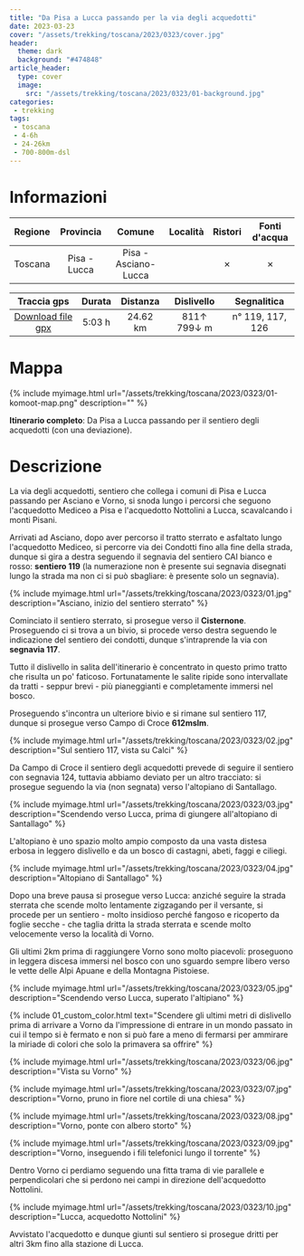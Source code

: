 ```yaml
---
title: "Da Pisa a Lucca passando per la via degli acquedotti"
date: 2023-03-23
cover: "/assets/trekking/toscana/2023/0323/cover.jpg"
header:
  theme: dark
  background: "#474848"
article_header:
  type: cover
  image:
    src: "/assets/trekking/toscana/2023/0323/01-background.jpg"
categories:
 - trekking
tags:
 - toscana
 - 4-6h
 - 24-26km
 - 700-800m-dsl
---
```


# Informazioni

|       Regione       | Provincia |   Comune     | Località | Ristori | Fonti d'acqua |
|:-------------------:|:---------:|:------------:| :--: |:------:|:--------:|
| Toscana             |   Pisa - Lucca   | Pisa - Asciano- Lucca     |  | ✗ | ✗ |

|     Traccia gps     |  Durata |  Distanza | Dislivello  | Segnalitica |
|:-------------------:| :------:| :--------:|:----------: | :---------: |
| [Download file gpx](/assets/trekking/toscana/2023/0323/traccia-gps.gpx) |  5:03 h |  24.62 km | 811↑ 799↓ m | n° 119, 117, 126 |


# Mappa

{% include myimage.html url="/assets/trekking/toscana/2023/0323/01-komoot-map.png" description="" %}

**Itinerario completo**: Da Pisa a Lucca passando per il sentiero degli acquedotti (con una deviazione).

# Descrizione

La via degli acquedotti, sentiero che collega i comuni di Pisa e Lucca passando per Asciano e Vorno, si snoda lungo i percorsi che seguono l'acquedotto Mediceo a Pisa e l'acquedotto Nottolini a Lucca, scavalcando i monti Pisani.

Arrivati ad Asciano, dopo aver percorso il tratto sterrato e asfaltato lungo l'acquedotto Mediceo, si percorre via dei Condotti fino alla fine della strada, dunque si gira a destra seguendo il segnavia del sentiero CAI bianco e rosso: **sentiero 119** (la numerazione non è presente sui segnavia disegnati lungo la strada ma non ci si può sbagliare: è presente solo un segnavia).

{% include myimage.html url="/assets/trekking/toscana/2023/0323/01.jpg" description="Asciano, inizio del sentiero sterrato" %}

Cominciato il sentiero sterrato, si prosegue verso il __Cisternone__. Proseguendo ci si trova a un bivio, si procede verso destra seguendo le indicazione del sentiero dei condotti, dunque s'intraprende la via con **segnavia 117**.

Tutto il dislivello in salita dell'itinerario è concentrato in questo primo tratto che risulta un po' faticoso. Fortunatamente le salite ripide sono intervallate da tratti - seppur brevi - più pianeggianti e completamente immersi nel bosco.

Proseguendo s'incontra un ulteriore bivio e si rimane sul sentiero 117, dunque si prosegue verso Campo di Croce **612mslm**.

{% include myimage.html url="/assets/trekking/toscana/2023/0323/02.jpg" description="Sul sentiero 117, vista su Calci" %}

Da Campo di Croce il sentiero degli acquedotti prevede di seguire il sentiero con segnavia 124, tuttavia abbiamo deviato per un altro tracciato: si prosegue seguendo la via (non segnata) verso l'altopiano di Santallago.

{% include myimage.html url="/assets/trekking/toscana/2023/0323/03.jpg" description="Scendendo verso Lucca, prima di giungere all'altopiano di Santallago" %}

L'altopiano è uno spazio molto ampio composto da una vasta distesa erbosa in leggero dislivello e da un bosco di castagni, abeti, faggi e ciliegi.

{% include myimage.html url="/assets/trekking/toscana/2023/0323/04.jpg" description="Altopiano di Santallago" %}

Dopo una breve pausa si prosegue verso Lucca: anziché seguire la strada sterrata che scende molto lentamente zigzagando per il versante, si procede per un sentiero - molto insidioso perché fangoso e ricoperto da foglie secche - che taglia dritta la strada sterrata e scende molto velocemente verso la località di Vorno.

Gli ultimi 2km prima di raggiungere Vorno sono molto piacevoli: proseguono in leggera discesa immersi nel bosco con uno sguardo sempre libero verso le vette delle Alpi Apuane e della Montagna Pistoiese.

{% include myimage.html url="/assets/trekking/toscana/2023/0323/05.jpg" description="Scendendo verso Lucca, superato l'altipiano" %}

{% include 01_custom_color.html text="Scendere gli ultimi metri di dislivello prima di arrivare a Vorno da l'impressione di entrare in un mondo passato in cui il tempo si è fermato e non si può fare a meno di fermarsi per ammirare la miriade di colori che solo la primavera sa offrire" %}

{% include myimage.html url="/assets/trekking/toscana/2023/0323/06.jpg" description="Vista su Vorno" %}

{% include myimage.html url="/assets/trekking/toscana/2023/0323/07.jpg" description="Vorno, pruno in fiore nel cortile di una chiesa" %}

{% include myimage.html url="/assets/trekking/toscana/2023/0323/08.jpg" description="Vorno, ponte con albero storto" %}

{% include myimage.html url="/assets/trekking/toscana/2023/0323/09.jpg" description="Vorno, inseguendo i fili telefonici lungo il torrente" %}

Dentro Vorno ci perdiamo seguendo una fitta trama di vie parallele e perpendicolari che si perdono nei campi in direzione dell'acquedotto Nottolini.

{% include myimage.html url="/assets/trekking/toscana/2023/0323/10.jpg" description="Lucca, acquedotto Nottolini" %}

Avvistato l'acquedotto e dunque giunti sul sentiero si prosegue dritti per altri 3km fino alla stazione di Lucca.
